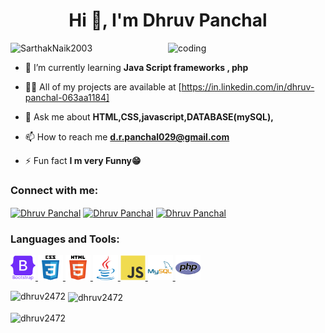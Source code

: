 <h1 align="center">Hi 👋, I'm Dhruv Panchal</h1>
<!-- <h3 align="center">A passionate frontend developer from India</h3> -->
<img align="right" alt="coding" width="50%"  src="https://camo.githubusercontent.com/a4c584bce1c41271485d28f92aaf9f581b3c88b68ca723b6edfd58b4ba988c2b/68747470733a2f2f63646e2e6472696262626c652e636f6d2f75736572732f313138373833362f73637265656e73686f74732f363533393432392f70726f6772616d65722e676966">
<p align="left"> <img src="https://komarev.com/ghpvc/?username=SarthakNaik2003&label=Profile%20views&color=0e75b6&style=flat" alt="SarthakNaik2003" /> </p>

- 🌱 I’m currently learning **Java Script frameworks , php**

- 👨‍💻 All of my projects are available at [https://in.linkedin.com/in/dhruv-panchal-063aa1184]

- 💬 Ask me about **HTML,CSS,javascript,DATABASE(mySQL),**

- 📫 How to reach me **d.r.panchal029@gmail.com**

- ⚡ Fun fact **I m very Funny😁**

<h3 align="left">Connect with me:</h3>
<p align="left">
<a href="https://in.linkedin.com/in/dhruv-panchal-063aa1184" target="blank"><img align="center" src="https://raw.githubusercontent.com/rahuldkjain/github-profile-readme-generator/master/src/images/icons/Social/linked-in-alt.svg" alt="Dhruv Panchal" height="30" width="40" /></a>
<a href="https://fb.com/Dhruv Panchal" target="blank"><img align="center" src="https://raw.githubusercontent.com/rahuldkjain/github-profile-readme-generator/master/src/images/icons/Social/facebook.svg" alt="Dhruv Panchal" height="30" width="40" /></a>
<a href="https://instagram.com/dhruv_8320" target="blank"><img align="center" src="https://raw.githubusercontent.com/rahuldkjain/github-profile-readme-generator/master/src/images/icons/Social/instagram.svg" alt="Dhruv Panchal" height="30" width="40" /></a>
</p>

<h3 align="left">Languages and Tools:</h3>
<p align="left"> <a href="https://getbootstrap.com" target="_blank" rel="noreferrer"> <img src="https://raw.githubusercontent.com/devicons/devicon/master/icons/bootstrap/bootstrap-plain-wordmark.svg" alt="bootstrap" width="40" height="40"/> </a> <a href="https://www.w3schools.com/css/" target="_blank" rel="noreferrer"> <img src="https://raw.githubusercontent.com/devicons/devicon/master/icons/css3/css3-original-wordmark.svg" alt="css3" width="40" height="40"/> </a> <a href="https://www.w3.org/html/" target="_blank" rel="noreferrer"> <img src="https://raw.githubusercontent.com/devicons/devicon/master/icons/html5/html5-original-wordmark.svg" alt="html5" width="40" height="40"/> </a> <a href="https://www.java.com" target="_blank" rel="noreferrer"> <img src="https://raw.githubusercontent.com/devicons/devicon/master/icons/java/java-original.svg" alt="java" width="40" height="40"/> </a> <a href="https://developer.mozilla.org/en-US/docs/Web/JavaScript" target="_blank" rel="noreferrer"> <img src="https://raw.githubusercontent.com/devicons/devicon/master/icons/javascript/javascript-original.svg" alt="javascript" width="40" height="40"/> </a> <a href="https://www.mysql.com/" target="_blank" rel="noreferrer"> <img src="https://raw.githubusercontent.com/devicons/devicon/master/icons/mysql/mysql-original-wordmark.svg" alt="mysql" width="40" height="40"/> </a> <a href="https://www.php.net" target="_blank" rel="noreferrer"> <img src="https://raw.githubusercontent.com/devicons/devicon/master/icons/php/php-original.svg" alt="php" width="40" height="40"/> </a> </p>

<p><img align="left" src="https://github-readme-stats.vercel.app/api/top-langs?username=dhruv2472&show_icons=true&locale=en&layout=compact" alt="dhruv2472" /></p>

<p>&nbsp;<img align="center" src="https://github-readme-stats.vercel.app/api?username=dhruv2472&show_icons=true&locale=en" alt="dhruv2472" /></p>

<p><img align="center" src="https://github-readme-streak-stats.herokuapp.com/?user=dhruv2472&" alt="dhruv2472" /></p>

